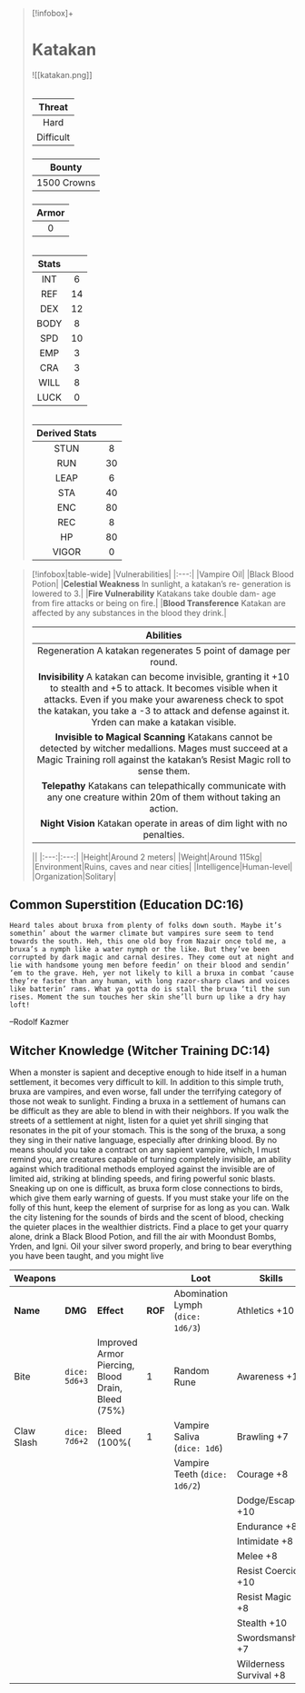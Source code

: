 >[!infobox]+
># Katakan
>![[katakan.png]]
>###### 
>|Threat|
>|:---:|
>|Hard|
>|Difficult|
>##### 
>|Bounty|
>|:---:|
>|1500 Crowns|
>#####
>|Armor|
>|:---:|
>|0|
>###### 
>|Stats||
>|:---:|:---:|
>|INT|6|
>|REF|14|
>|DEX|12|
>|BODY|8|
>|SPD|10|
>|EMP|3|
>|CRA|3|
>|WILL|8|
>|LUCK|0|
>######
>|Derived Stats||
>|:---:|:---:|
>|STUN|8|
>|RUN|30|
>|LEAP|6|
>|STA|40|
>|ENC|80|
>|REC|8|
>|HP|80|
>|VIGOR|0|

>[!infobox|table-wide]
>|Vulnerabilities|
>|:---:|
>|Vampire Oil|
>|Black Blood Potion|
>|**Celestial Weakness** In sunlight, a katakan’s re- generation is lowered to 3.|
>|**Fire Vulnerability** Katakans take double dam- age from fire attacks or being on fire.|
>|**Blood Transference** Katakan are affected by any substances in the blood they drink.|
>
>|Abilities|
>|:---:|
>|Regeneration A katakan regenerates 5 point of damage per round.|
>|**Invisibility** A katakan can become invisible, granting it +10 to stealth and +5 to attack. It becomes visible when it attacks. Even if you make your awareness check to spot the katakan, you take a -3 to attack and defense against it. Yrden can make a katakan visible.|
>|**Invisible to Magical Scanning** Katakans cannot be detected by witcher medallions. Mages must succeed at a Magic Training roll against the katakan’s Resist Magic roll to sense them.|
>|**Telepathy** Katakans can telepathically communicate with any one creature within 20m of them without taking an action.|
>|**Night Vision** Katakan operate in areas of dim light with no penalties.|
>
>||
>|:---:|:---:|
>|Height|Around 2 meters|
>|Weight|Around 115kg|
>|Environment|Ruins, caves and near cities|
>|Intelligence|Human-level|
>|Organization|Solitary|

## Common Superstition (Education DC:16)
```ad-quote
Heard tales about bruxa from plenty of folks down south. Maybe it’s somethin’ about the warmer climate but vampires sure seem to tend towards the south. Heh, this one old boy from Nazair once told me, a bruxa’s a nymph like a water nymph or the like. But they’ve been corrupted by dark magic and carnal desires. They come out at night and lie with handsome young men before feedin’ on their blood and sendin’ ‘em to the grave. Heh, yer not likely to kill a bruxa in combat ‘cause they’re faster than any human, with long razor-sharp claws and voices like batterin’ rams. What ya gotta do is stall the bruxa ‘til the sun rises. Moment the sun touches her skin she’ll burn up like a dry hay loft!
```
–Rodolf Kazmer

## Witcher Knowledge (Witcher Training DC:14)
When a monster is sapient and deceptive enough to hide itself in a human settlement, it becomes very difficult to kill. In addition to this simple truth, bruxa are vampires, and even worse, fall under the terrifying category of those not weak to sunlight. Finding a bruxa in a settlement of humans can be difficult as they are able to blend in with their neighbors. If you walk the streets of a settlement at night, listen for a quiet yet shrill singing that resonates in the pit of your stomach. This is the song of the bruxa, a song they sing in their native language, especially after drinking blood. 
By no means should you take a contract on any sapient vampire, which, I must remind you, are creatures capable of turning completely invisible, an ability against which traditional methods employed against the invisible are of limited aid, striking at blinding speeds, and firing powerful sonic blasts. 
Sneaking up on one is difficult, as bruxa form close connections to birds, which give them early warning of guests. If you must stake your life on the folly of this hunt, keep the element of surprise for as long as you can. Walk the city listening for the sounds of birds and the scent of blood, checking the quieter places in the wealthier districts. Find a place to get your quarry alone, drink a Black Blood Potion, and fill the air with Moondust Bombs, Yrden, and Igni. Oil your silver sword properly, and bring to bear everything you have been taught, and you might live

| Weapons    |               |                                                   |         | Loot                          | Skills                 |
| ---------- | ------------- | ------------------------------------------------- | ------- | ----------------------------- | ---------------------- |
| **Name**   | **DMG**       | **Effect**                                        | **ROF** | Abomination Lymph (`dice: 1d6/3`)   | Athletics +10          |
| Bite       | `dice: 5d6+3` | Improved Armor Piercing, Blood Drain, Bleed (75%) | 1       | Random Rune                   | Awareness +10          |
| Claw Slash | `dice: 7d6+2` | Bleed (100%(                                      | 1       | Vampire Saliva (`dice: 1d6`)  | Brawling +7            |
|            |               |                                                   |         | Vampire Teeth (`dice: 1d6/2`) | Courage +8             |
|            |               |                                                   |         |                               | Dodge/Escape +10       |
|            |               |                                                   |         |                               | Endurance +8           |
|            |               |                                                   |         |                               | Intimidate +8          |
|            |               |                                                   |         |                               | Melee +8               |
|            |               |                                                   |         |                               | Resist Coercion +10    |
|            |               |                                                   |         |                               | Resist Magic +8        |
|            |               |                                                   |         |                               | Stealth +10            |
|            |               |                                                   |         |                               | Swordsmanship +7       |
|            |               |                                                   |         |                               | Wilderness Survival +8 |
